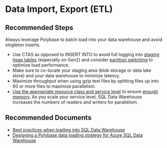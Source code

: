 <properties
	pageTitle="How to troubleshoot data import and export issues"
	description="How to troubleshoot data import and export issues"
	service="microsoft.sql"
	resource="servers"
	authors="saltug,happynicolle"
	ms.author="saltug,nicw"
	supportTopicIds="32635179, 32635209, 32635226, 32635227, 32635228, 32635229, 32635230, 32635231"
	productPesIds="15818"
	displayOrder="104"
	selfHelpType="resource"
	resourceTags=""
	articleId="dw-dataimportexport.md"
	cloudEnvironments="public"
/>
# Data Import, Export (ETL)

## **Recommended Steps**
Always leverage Polybase to batch load into your data warehouse and avoid singleton inserts.

* Use CTAS as opposed to INSERT INTO to avoid full logging into [staging heap tables](https://docs.microsoft.com/azure/sql-data-warehouse/design-elt-data-loading) (especially on Gen2) and consider [partition switching](https://docs.microsoft.com/azure/sql-data-warehouse/sql-data-warehouse-tables-partition) to optimize load performance.<br>
* Make sure to co-locate your staging area (blob storage or data lake store) and your data warehouse to minimize latency.<br>
* Maximize throughput when using gzip text files by splitting files up into 60 or more files to maximize parallelism.<br>
* [Use the appropriate resource class and service level](https://docs.microsoft.com/azure/sql-data-warehouse/guidance-for-loading-data) to ensure [enough memory](https://docs.microsoft.com/azure/sql-data-warehouse/guidance-for-loading-data#loading-to-a-staging-table). As you scale your service level, SQL Data Warehouse increases the numbers of readers and writers for parallelism.

## **Recommended Documents**
* [Best practices when loading into SQL Data Warehouse](https://docs.microsoft.com/azure/sql-data-warehouse/guidance-for-loading-data)<br>
* [Designing a Polybase data loading strategy for Azure SQL Data Warehouse](https://docs.microsoft.com/azure/sql-data-warehouse/design-elt-data-loading#4-load-the-data-into-sql-data-warehouse-staging-tables-using-polybase)